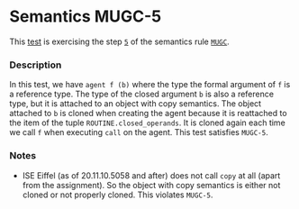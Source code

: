 # Semantics MUGC-5

This [test](.) is exercising the step [`5`](../Readme.md) of the semantics rule [`MUGC`](../../mugc/Readme.md).

### Description

In this test, we have `agent f (b)` where the type the formal argument of `f` is a reference type. The type of the closed argument `b` is also a reference type, but it is attached to an object with copy semantics. The object attached to `b` is cloned when creating the agent because it is reattached to the item of the tuple `ROUTINE.closed_operands`. It is cloned again each time we call `f` when executing `call` on the agent. This test satisfies `MUGC-5`.

### Notes

* ISE Eiffel (as of 20.11.10.5058 and after) does not call `copy` at all (apart from the assignment). So the object with copy semantics is either not cloned or not properly cloned. This violates `MUGC-5`.
